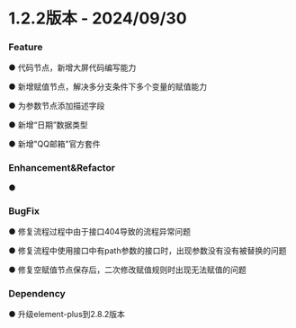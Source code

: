 # 1.2.2版本 - 2024/09/30



### Feature

● 代码节点，新增大屏代码编写能力

● 新增赋值节点，解决多分支条件下多个变量的赋值能力

● 为参数节点添加描述字段

● 新增“日期”数据类型

● 新增"QQ邮箱"官方套件

### Enhancement&Refactor

● 



### BugFix

● 修复流程过程中由于接口404导致的流程异常问题

● 修复流程中使用接口中有path参数的接口时，出现参数没有没有被替换的问题

● 修复空赋值节点保存后，二次修改赋值规则时出现无法赋值的问题

### Dependency
● 升级element-plus到2.8.2版本